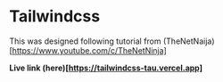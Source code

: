#  Tailwindcss

This was designed following tutorial from (TheNetNaija)[https://www.youtube.com/c/TheNetNinja]

 **Live link (here)[https://tailwindcss-tau.vercel.app]**